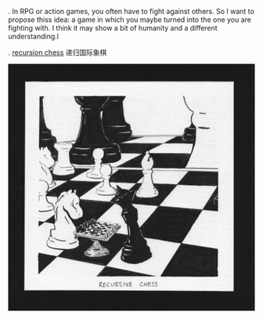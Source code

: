 . In RPG or action games, you often have to fight against others. So I want to propose thiss idea: a game in which you maybe turned into the one you are fighting with. I think it may show a bit of humanity and a different understanding.l

 
. [recursion chess](http://jdh.hamkins.org/what-is-the-game-of-recursive-chess/)
递归国际象棋

![recursion chess](https://raw.githubusercontent.com/FinalFantasy27/FinalFantasy27/main/images/Recursive-chess-Django-Pinter-1024x1024.png)
